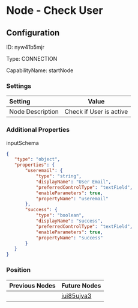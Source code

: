 # Node - Check User
## Configuration
ID:  nyw41b5mjr

Type: CONNECTION 

CapabilityName: startNode

### Settings
| Setting | Value  |
| :------------------------ | ---------------------------------------- |
| Node Description | Check if User is active | 
 




### Additional Properties
inputSchema
 ```json 
{
	"type": "object",
	"properties": {
		"useremail": {
			"type": "string",
			"displayName": "User Email",
			"preferredControlType": "textField",
			"enableParameters": true,
			"propertyName": "useremail"
		},
		"success": {
			"type": "boolean",
			"displayName": "success",
			"preferredControlType": "textField",
			"enableParameters": true,
			"propertyName": "success"
		}
	}
}
```




### Position
| Previous Nodes | Future Nodes |
| :------------- | ------------ |
|  | [iui85ujva3](./iui85ujva3.md) |